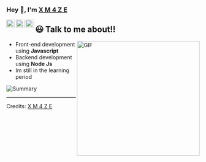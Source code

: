 ### Hey 👋, I'm [X M 4 Z E](https://github.com/XM4ZE)

<a href="https://wa.me/6281283516246">
  <img align="left" alt="XM4ZE Whatsapp" width="22px" src="https://img.shields.io/badge/Whatsapp-green?style=for-the-badge&logo=whatsapp&logoColor=white" />
</a>
<a href="https://t.me/maximusstoreindonesia">
  <img align="left" alt="XM4ZE Telegram" width="22px" src="https://img.shields.io/badge/Telegram-blue?style=for-the-badge&logo=telegram&logoColor=white" />
</a>
<a href="https://www.instagram.com/maximusstore.id/">
  <img align="left" alt="XM4ZE Instagram" width="22px" src="https://img.shields.io/badge/Instagram-pink?style=for-the-badge&logo=instagram&logoColor=black" />
</a>

## 😃 Talk to me about!!

<img align="right" height="300px" width= "320px" alt="GIF" src="https://media.giphy.com/media/CVtNe84hhYF9u/giphy.gif" />

- Front-end development using **Javascript**
- Backend development using **Node Js**
- Im still in the learning period

![Summary](http://github-profile-summary-cards.vercel.app/api/cards/profile-details?username=XM4ZE)

-----
Credits: [X M 4 Z E](https://github.com/XM4ZE)
